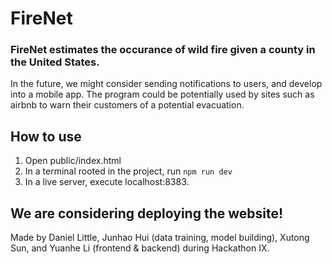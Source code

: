 # FireNet

### FireNet estimates the occurance of wild fire given a county in the United States.
In the future, we might consider sending notifications to users, and develop into a mobile app. The program could be potentially used by sites such as airbnb to warn their customers of a potential evacuation.

## How to use

1. Open public/index.html
2. In a terminal rooted in the project, run `npm run dev`
3. In a live server, execute localhost:8383.

## We are considering deploying the website!


Made by Daniel Little, Junhao Hui (data training, model building), Xutong Sun, and Yuanhe Li (frontend & backend) during Hackathon IX.



